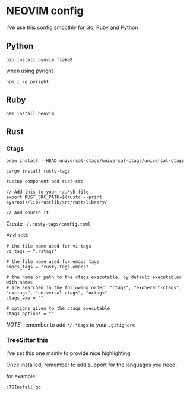 # NEOVIM config

I've use this config smoothly for Go, Ruby and Python

## Python

`pip install pynvim flake8`

when using pyright

`npm i -g pyright`

## Ruby

`gem install neovim`

## Rust

### Ctags

`brew install --HEAD universal-ctags/universal-ctags/universal-ctags`

`cargo install rusty-tags`

`rustup component add rust-src`

```
// Add this to your ~/.*sh file
export RUST_SRC_PATH=$(rustc --print sysroot)/lib/rustlib/src/rust/library/

// And source it
```

Create `~/.rusty-tags/config.toml`

And add:

```
# the file name used for vi tags
vi_tags = ".rstags"

# the file name used for emacs tags
emacs_tags = "rusty-tags.emacs"

# the name or path to the ctags executable, by default executables with names
# are searched in the following order: "ctags", "exuberant-ctags", "exctags", "universal-ctags", "uctags"
ctags_exe = ""

# options given to the ctags executable
ctags_options = ""
```

_NOTE:_ remember to add `*/.*tags` to your `.gitignore`

### TreeSitter [this](https://github.com/nvim-treesitter/nvim-treesitter)

I've set this one mainly to provide nice highlighting

Once installed, remember to add support for the languages you need.

for example:
```
:TSInstall go
```
